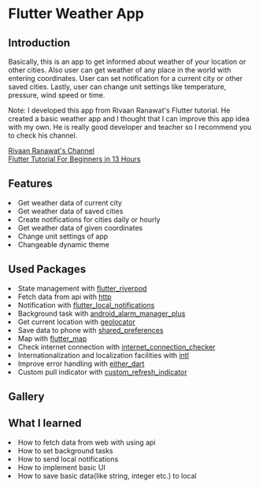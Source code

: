 <h1>Flutter Weather App</h1>

<h2>Introduction</h2>
<div>
  <p>
    Basically, this is an app to get informed about weather of your location or
    other cities. Also user can get weather of any place in the world with
    entering coordinates. User can set notification for a current city or other
    saved cities. Lastly, user can change unit settings like temperature,
    pressure, wind speed or time.
  </p>
  <p>
    Note: I developed this app from Rivaan Ranawat's Flutter tutorial. He
    created a basic weather app and I thought that I can improve this app idea
    with my own. He is really good developer and teacher so I recommend you to
    check his channel.
  </p>
  <a href="https://www.youtube.com/@RivaanRanawat">Rivaan Ranawat's Channel</a>
  <br />
  <a href="https://www.youtube.com/watch?v=BiOSCpV-lts&t=39984s"
    >Flutter Tutorial For Beginners in 13 Hours</a
  >
</div>

<h2>Features</h2>
<div>
  <li>Get weather data of current city</li>
  <li>Get weather data of saved cities</li>
  <li>Create notifications for cities daily or hourly</li>
  <li>Get weather data of given coordinates</li>
  <li>Change unit settings of app</li>
  <li>Changeable dynamic theme</li>
</div>

<h2>Used Packages</h2>
<div>
  <li>
    State management with
    <a href="https://pub.dev/packages/flutter_riverpod">flutter_riverpod</a>
  </li>
  <li>
    Fetch data from api with
    <a href="https://pub.dev/packages/http">http</a>
  </li>
  <li>
    Notification with
    <a href="https://pub.dev/packages/flutter_local_notifications"
      >flutter_local_notifications</a
    >
  </li>
  <li>
    Background task with
    <a href="https://pub.dev/packages/android_alarm_manager_plus"
      >android_alarm_manager_plus</a
    >
  </li>
  <li>
    Get current location with
    <a href="https://pub.dev/packages/geolocator">geolocator</a>
  </li>
  <li>
    Save data to phone with
    <a href="https://pub.dev/packages/shared_preferences">shared_preferences</a>
  </li>
  <li>
    Map with <a href="https://pub.dev/packages/flutter_map">flutter_map</a>
  </li>
  <li>
    Check internet connection with
    <a href="https://pub.dev/packages/internet_connection_checker"
      >internet_connection_checker</a
    >
  </li>
  <li>
    Internationalization and localization facilities with
    <a href="https://pub.dev/packages/intl">intl</a>
  </li>
  <li>
    Improve error handling with
    <a href="https://pub.dev/packages/either_dart">either_dart</a>
  </li>
  <li>
    Custom pull indicator with
    <a href="https://pub.dev/packages/custom_refresh_indicator"
      >custom_refresh_indicator</a
    >
  </li>
</div>

<h2>Gallery</h2>
<div></div>

<h2>What I learned</h2>
<div>
  <li>How to fetch data from web with using api</li>
  <li>How to set background tasks</li>
  <li>How to send local notifications</li>
  <li>How to implement basic UI</li>
  <li>How to save basic data(like string, integer etc.) to local</li>
</div>
